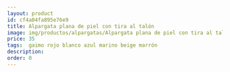 ```yaml
---
layout: product
id: cf4a04fa895e76e9
title: Alpargata plana de piel con tira al talón
image: img/productos/alpargatas/Alpargata plana de piel con tira al talón=35= gaimo rojo blanco azul marino beige marrón.webp
price: 35
tags:  gaimo rojo blanco azul marino beige marrón
description: 
order: 0
---
```


